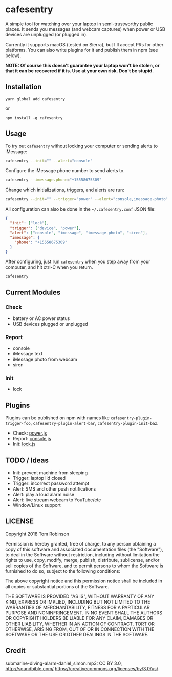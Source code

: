 # cafesentry

A simple tool for watching over your laptop in semi-trustworthy public places. It sends you messages (and webcam captures) when power or USB devices are unplugged (or plugged in).

Currently it supports macOS (tested on Sierra), but I'll accept PRs for other platforms. You can also write plugins for it and publish them in npm (see below).

**NOTE: Of course this doesn't guarantee your laptop won't be stolen, or that it can be recovered if it is. Use at your own risk. Don't be stupid.**

## Installation

```
yarn global add cafesentry
```

or

```
npm install -g cafesentry
```

## Usage

To try out `cafesentry` without locking your computer or sending alerts to iMessage:

```bash
cafesentry --init="" --alert="console"
```

Configure the iMessage phone number to send alerts to.

```bash
cafesentry --imessage.phone="+15558675309"
```

Change which initializations, triggers, and alerts are run:

```bash
cafesentry --init="" --trigger="power" --alert="console,imessage-photo"
```

All configuration can also be done in the `~/.cafesentry.conf` JSON file:

```json
{
  "init": ["lock"],
  "trigger": ["device", "power"],
  "alert": ["console", "imessage", "imessage-photo", "siren"],
  "imessage": {
    "phone": "+15558675309"
  }
}
```

After configuring, just run `cafesentry` when you step away from your computer, and hit ctrl-C when you return.

```bash
cafesentry
```

## Current Modules

### Check

* battery or AC power status
* USB devices plugged or unplugged

### Report

* console
* iMessage text
* iMessage photo from webcam
* siren

### Init

* lock

## Plugins

Plugins can be published on npm with names like `cafesentry-plugin-trigger-foo`, `cafesentry-plugin-alert-bar`, `cafesentry-plugin-init-baz`.

* Check: [power.js](https://github.com/tlrobinson/cafesentry/blob/master/trigger/power.js)
* Report: [console.js](https://github.com/tlrobinson/cafesentry/blob/master/alert/console.js)
* Init: [lock.js](https://github.com/tlrobinson/cafesentry/blob/master/init/lock.js)

## TODO / Ideas

* Init: prevent machine from sleeping
* Trigger: laptop lid closed
* Trigger: incorrect password attempt
* Alert: SMS and other push notifications
* Alert: play a loud alarm noise
* Alert: live stream webcam to YouTube/etc
* Window/Linux support

## LICENSE

Copyright 2018 Tom Robinson

Permission is hereby granted, free of charge, to any person obtaining a copy of this software and associated documentation files (the "Software"), to deal in the Software without restriction, including without limitation the rights to use, copy, modify, merge, publish, distribute, sublicense, and/or sell copies of the Software, and to permit persons to whom the Software is furnished to do so, subject to the following conditions:

The above copyright notice and this permission notice shall be included in all copies or substantial portions of the Software.

THE SOFTWARE IS PROVIDED "AS IS", WITHOUT WARRANTY OF ANY KIND, EXPRESS OR IMPLIED, INCLUDING BUT NOT LIMITED TO THE WARRANTIES OF MERCHANTABILITY, FITNESS FOR A PARTICULAR PURPOSE AND NONINFRINGEMENT. IN NO EVENT SHALL THE AUTHORS OR COPYRIGHT HOLDERS BE LIABLE FOR ANY CLAIM, DAMAGES OR OTHER LIABILITY, WHETHER IN AN ACTION OF CONTRACT, TORT OR OTHERWISE, ARISING FROM, OUT OF OR IN CONNECTION WITH THE SOFTWARE OR THE USE OR OTHER DEALINGS IN THE SOFTWARE.

## Credit

submarine-diving-alarm-daniel_simon.mp3: CC BY 3.0, http://soundbible.com/ https://creativecommons.org/licenses/by/3.0/us/
